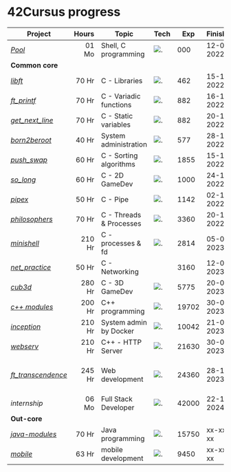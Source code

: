 # 42Cursus progress

[1]: https://github.com/abdeljalil-salhi
[2]: https://github.com/joseph-el
[3]: https://github.com/laila-chk
[4]: https://github.com
[5]: https://github.com/Sagittariu5A
[6]: https://github.com/mihlane
[7]: https://github.com/mustapha-belbiad
[8]: https://github.com/iel-mach

[10]: https://github.com/mtellami/42-cursus/tree/main/1337Pool
[11]: https://github.com/mtellami/42-cursus/tree/main/libft
[12]: https://github.com/mtellami/42-cursus/tree/main/ft_printf
[13]: https://github.com/mtellami/42-cursus/tree/main/get_next_line
[14]: https://github.com/mtellami/42-cursus/tree/main/born2beroot
[15]: https://github.com/mtellami/42-cursus/tree/main/push_swap
[16]: https://github.com/mtellami/42-cursus/tree/main/so_long
[17]: https://github.com/mtellami/42-cursus/tree/main/pipex
[18]: https://github.com/mtellami/42-cursus/tree/main/philosophers
[19]: https://github.com/mtellami/42-cursus/tree/main/minishell
[20]: https://github.com/mtellami/42-cursus/tree/main/net_practice
[21]: https://github.com/mtellami/42-cursus/tree/main/cub3d
[22]: https://github.com/mtellami/42-cursus/tree/main/c%2B%2B
[23]: https://github.com/mtellami/42-cursus/tree/main/java-modules
[24]: https://github.com/mtellami/42-cursus/tree/main/mobile
[25]: https://github.com/mtellami/inception
[26]: https://github.com/mtellami/http-server
[27]: https://github.com/mtellami/ft_transcendence

[c]: https://skillicons.dev/icons?i=c,,
[cbg]: https://skillicons.dev/icons?i=c,bash,git
[lb]: https://skillicons.dev/icons?i=linux,bash,
[lc]: https://skillicons.dev/icons?i=linux,c,
[bc]: https://skillicons.dev/icons?i=bash,c,
[cpp]: https://skillicons.dev/icons?i=cpp,,
[d]: https://skillicons.dev/icons?i=docker,,
[cppn]: https://skillicons.dev/icons?i=cpp,nginx,
[pnr]: https://skillicons.dev/icons?i=postgres,nestjs,react
[in]: https://skillicons.dev/icons?i=mongodb,nestjs,angular
[j]: https://skillicons.dev/icons?i=java,spring,
[df]: https://skillicons.dev/icons?i=dart,flutter,

| Project                  | Hours  | Topic                   | Tech      | Exp   |  Finished  |     Team      |
| ------------------------ |-------:| ----------------------- | --------- | ----- | ---------- | ------------- |
| *[Pool][10]*             | 01 Mo  | Shell, C programming    | ![.][cbg] | 000   | 12-08-2022 |               |
| **Common core**          |        |                         |           |       |            |               |
| *[libft][11]*            | 70 Hr  | C - Libraries           | ![.][c]   | 462   | 15-10-2022 |               |
| *[ft_printf][12]*        | 70 Hr  | C - Variadic functions  | ![.][c]   | 882   | 16-10-2022 |               |
| *[get_next_line][13]*    | 70 Hr  | C - Static variables    | ![.][c]   | 882   | 20-10-2022 |               |
| *[born2beroot][14]*      | 40 Hr  | System administration   | ![.][lb]  | 577   | 28-10-2022 |               |
| *[push_swap][15]*        | 60 Hr  | C - Sorting algorithms  | ![.][c]   | 1855  | 15-11-2022 |               |
| *[so_long][16]*          | 60 Hr  | C - 2D GameDev          | ![.][c]   | 1000  | 24-11-2022 |               |
| *[pipex][17]*            | 50 Hr  | C - Pipe                | ![.][lc]  | 1142  | 02-12-2022 |               |
| *[philosophers][18]*     | 70 Hr  | C - Threads & Processes | ![.][c]   | 3360  | 20-12-2022 |               |
| *[minishell][19]*        | 210 Hr | C - processes & fd      | ![.][bc]  | 2814  | 05-02-2023 |[Abdeljalil][1]|
| *[net_practice][20]*     | 50 Hr  | C - Networking          |           | 3160  | 12-02-2023 |               |
| *[cub3d][21]*            | 280 Hr | C - 3D GameDev          | ![.][c]   | 5775  | 20-03-2023 |[Youssef][2]   |
| *[c++ modules][22]*      | 200 Hr | C++ programming         | ![.][cpp] | 19702 | 30-05-2023 |               |
| *[inception][25]*        | 210 Hr | System admin by Docker  | ![.][d]   | 10042 | 21-07-2023 |               |
| *[webserv][26]*          | 210 Hr | C++ - HTTP Server       | ![.][cppn]| 21630 | 30-08-2023 |[Laila][3] [Malika][4]|
| *[ft_transcendence][27]* | 245 Hr | Web development         | ![.][pnr] | 24360 | 28-10-2023 |[Jawad][5] [Habibi][6] [Mustapha][7] [Issam][8]|
| *internship*             | 06 Mo  | Full Stack Developer    | ![.][in]  | 42000 | 22-12-2024 |               |
| **Out-core**             |        |                         |           |       |            |               |
| *[java-modules][23]*     | 70 Hr  | Java programming        | ![.][j]   | 15750 | xx-xx-xx   |               |
| *[mobile][24]*           | 63 Hr  | mobile development      | ![.][df]  | 9450  | xx-xx-xx   |               |
